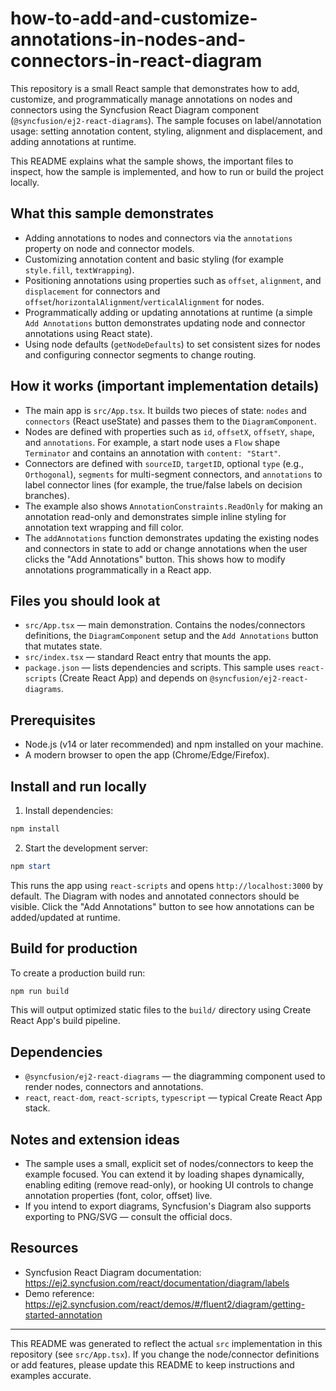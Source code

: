 # how-to-add-and-customize-annotations-in-nodes-and-connectors-in-react-diagram

This repository is a small React sample that demonstrates how to add, customize, and programmatically manage annotations on nodes and connectors using the Syncfusion React Diagram component (`@syncfusion/ej2-react-diagrams`). The sample focuses on label/annotation usage: setting annotation content, styling, alignment and displacement, and adding annotations at runtime.

This README explains what the sample shows, the important files to inspect, how the sample is implemented, and how to run or build the project locally.

## What this sample demonstrates

- Adding annotations to nodes and connectors via the `annotations` property on node and connector models.
- Customizing annotation content and basic styling (for example `style.fill`, `textWrapping`).
- Positioning annotations using properties such as `offset`, `alignment`, and `displacement` for connectors and `offset`/`horizontalAlignment`/`verticalAlignment` for nodes.
- Programmatically adding or updating annotations at runtime (a simple `Add Annotations` button demonstrates updating node and connector annotations using React state).
- Using node defaults (`getNodeDefaults`) to set consistent sizes for nodes and configuring connector segments to change routing.

## How it works (important implementation details)

- The main app is `src/App.tsx`. It builds two pieces of state: `nodes` and `connectors` (React useState) and passes them to the `DiagramComponent`.
- Nodes are defined with properties such as `id`, `offsetX`, `offsetY`, `shape`, and `annotations`. For example, a start node uses a `Flow` shape `Terminator` and contains an annotation with `content: "Start"`.
- Connectors are defined with `sourceID`, `targetID`, optional `type` (e.g., `Orthogonal`), `segments` for multi-segment connectors, and `annotations` to label connector lines (for example, the true/false labels on decision branches).
- The example also shows `AnnotationConstraints.ReadOnly` for making an annotation read-only and demonstrates simple inline styling for annotation text wrapping and fill color.
- The `addAnnotations` function demonstrates updating the existing nodes and connectors in state to add or change annotations when the user clicks the "Add Annotations" button. This shows how to modify annotations programmatically in a React app.

## Files you should look at

- `src/App.tsx` — main demonstration. Contains the nodes/connectors definitions, the `DiagramComponent` setup and the `Add Annotations` button that mutates state.
- `src/index.tsx` — standard React entry that mounts the app.
- `package.json` — lists dependencies and scripts. This sample uses `react-scripts` (Create React App) and depends on `@syncfusion/ej2-react-diagrams`.

## Prerequisites

- Node.js (v14 or later recommended) and npm installed on your machine.
- A modern browser to open the app (Chrome/Edge/Firefox).

## Install and run locally

1. Install dependencies:

```powershell
npm install
```

2. Start the development server:

```powershell
npm start
```

This runs the app using `react-scripts` and opens `http://localhost:3000` by default. The Diagram with nodes and annotated connectors should be visible. Click the "Add Annotations" button to see how annotations can be added/updated at runtime.

## Build for production

To create a production build run:

```powershell
npm run build
```

This will output optimized static files to the `build/` directory using Create React App's build pipeline.

## Dependencies

- `@syncfusion/ej2-react-diagrams` — the diagramming component used to render nodes, connectors and annotations.
- `react`, `react-dom`, `react-scripts`, `typescript` — typical Create React App stack.

## Notes and extension ideas

- The sample uses a small, explicit set of nodes/connectors to keep the example focused. You can extend it by loading shapes dynamically, enabling editing (remove read-only), or hooking UI controls to change annotation properties (font, color, offset) live.
- If you intend to export diagrams, Syncfusion's Diagram also supports exporting to PNG/SVG — consult the official docs.

## Resources

- Syncfusion React Diagram documentation: https://ej2.syncfusion.com/react/documentation/diagram/labels
- Demo reference: https://ej2.syncfusion.com/react/demos/#/fluent2/diagram/getting-started-annotation

---

This README was generated to reflect the actual `src` implementation in this repository (see `src/App.tsx`). If you change the node/connector definitions or add features, please update this README to keep instructions and examples accurate.
